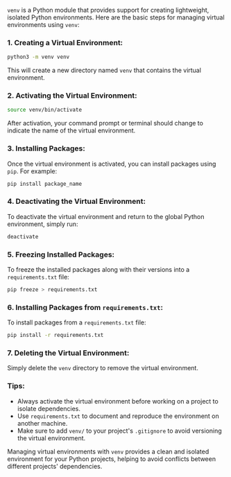 `venv` is a Python module that provides support for creating lightweight, isolated Python environments. Here are the basic steps for managing virtual environments using `venv`:

### 1. Creating a Virtual Environment:
```bash
python3 -m venv venv
```
This will create a new directory named `venv` that contains the virtual environment.

### 2. Activating the Virtual Environment:
```bash
source venv/bin/activate
```
After activation, your command prompt or terminal should change to indicate the name of the virtual environment.

### 3. Installing Packages:
Once the virtual environment is activated, you can install packages using `pip`. For example:
```bash
pip install package_name
```

### 4. Deactivating the Virtual Environment:
To deactivate the virtual environment and return to the global Python environment, simply run:
```bash
deactivate
```

### 5. Freezing Installed Packages:
To freeze the installed packages along with their versions into a `requirements.txt` file:
```bash
pip freeze > requirements.txt
```

### 6. Installing Packages from `requirements.txt`:
To install packages from a `requirements.txt` file:
```bash
pip install -r requirements.txt
```

### 7. Deleting the Virtual Environment:
Simply delete the `venv` directory to remove the virtual environment.

### Tips:
- Always activate the virtual environment before working on a project to isolate dependencies.
- Use `requirements.txt` to document and reproduce the environment on another machine.
- Make sure to add `venv/` to your project's `.gitignore` to avoid versioning the virtual environment.

Managing virtual environments with `venv` provides a clean and isolated environment for your Python projects, helping to avoid conflicts between different projects' dependencies.